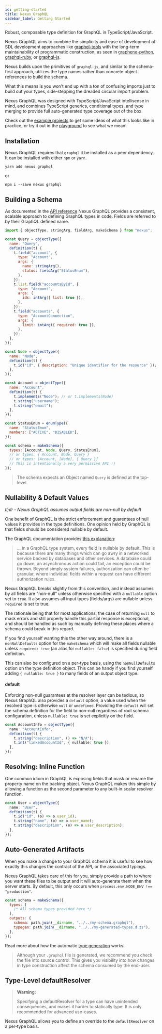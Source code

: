 ```yaml
---
id: getting-started
title: Nexus GraphQL
sidebar_label: Getting Started
---
```


Robust, composable type definition for GraphQL in TypeScript/JavaScript.

Nexus GraphQL aims to combine the simplicity and ease of development of SDL development approaches like [graphql-tools](https://www.apollographql.com/docs/graphql-tools/generate-schema.html) with the long-term maintainability of programmatic construction, as seen in [graphene-python](https://docs.graphene-python.org/en/latest/), [graphql-ruby](https://github.com/rmosolgo/graphql-ruby), or [graphql-js](https://github.com/graphql/graphql-js).

Nexus builds upon the primitives of `graphql-js`, and similar to the schema-first approach, utilizes the type names rather than concrete object references to build the schema.

What this means is you won't end up with a ton of confusing imports just to build out your types, side-stepping the dreaded circular import problem.

Nexus GraphQL was designed with TypeScript/JavaScript intellisense in mind, and combines TypeScript generics, conditional types, and type merging to provide full auto-generated type coverage out of the box.

Check out the [example projects](https://github.com/graphql-nexus/nexus/tree/develop/examples) to get some ideas of what this looks like in practice, or try it out in the [playground](../playground) to see what we mean!

## Installation

Nexus GraphQL requires that `graphql` it be installed as a peer dependency. It can be installed with either `npm` or `yarn`.

`yarn add nexus graphql`

or

`npm i --save nexus graphql`

## Building a Schema

As documented in the [API reference](docs/api-core-concepts.md) Nexus GraphQL provides a consistent, scalable approach to defining GraphQL types in code. Fields are referred to by their GraphQL defined name.

```js
import { objectType, stringArg, fieldArg, makeSchema } from "nexus";

const Query = objectType({
  name: "Query",
  definition(t) {
    t.field("account", {
      type: "Account",
      args: {
        name: stringArg(),
        status: fieldArg("StatusEnum"),
      },
    });
    t.list.field("accountsById", {
      type: "Account",
      args: {
        ids: intArg({ list: true }),
      },
    });
    t.field("accounts", {
      type: "AccountConnection",
      args: {
        limit: intArg({ required: true }),
      },
    });
  },
});

const Node = objectType({
  name: "Node",
  definition(t) {
    t.id("id", { description: "Unique identifier for the resource" });
  },
});

const Account = objectType({
  name: "Account",
  definition(t) {
    t.implements("Node"); // or t.implements(Node)
    t.string("username");
    t.string("email");
  },
});

const StatusEnum = enumType({
  name: "StatusEnum",
  members: ["ACTIVE", "DISABLED"],
});

const schema = makeSchema({
  types: [Account, Node, Query, StatusEnum],
  // or types: { Account, Node, Query }
  // or types: [Account, [Node], { Query }]
  // This is intentionally a very permissive API :)
});
```

> The schema expects an Object named `Query` is defined at the top-level.

## Nullability & Default Values

_tl;dr - Nexus GraphQL assumes output fields are non-null by default_

One benefit of GraphQL is the strict enforcement and guarentees of null values it provides in the type definitions. One opinion held by GraphQL is that fields should be considered nullable by default.

The GraphQL documentation provides [this explanation](https://graphql.org/learn/best-practices/#nullability):

> ... in a GraphQL type system, every field is nullable by default. This is because there are many things which can go awry in a networked service backed by databases and other services. A database could go down, an asynchronous action could fail, an exception could be thrown. Beyond simply system failures, authorization can often be granular, where individual fields within a request can have different authorization rules.

Nexus GraphQL breaks slightly from this convention, and instead assumes by all fields are "non-null" unless otherwise specified with a `nullable` option set to `true`. It also assumes all input types (fields/args) are nullable unless `required` is set to true.

The rationale being that for most applications, the case of returning `null` to mask errors and still properly handle this partial response is exceptional, and should be handled as such by manually defining these places where a schema could break in this regard.

If you find yourself wanting this the other way around, there is a `nonNullDefaults` option for the `makeSchema` which will make all fields nullable unless `required: true` (an alias for `nullable: false`) is specified during field definition.

This can also be configured on a per-type basis, using the `nonNullDefaults` option on the type definition object. This can be handy if you find yourself adding `{ nullable: true }` to many fields of an output object type.

#### default

Enforcing non-null guarantees at the resolver layer can be tedious, so Nexus GraphQL also provides a `default` option; a value used when the resolved type is otherwise `null` or `undefined`. Providing the `default` will set the schema definition for the field to non-null regardless of root schema configuration, unless `nullable: true` is set explicitly on the field.

```ts
const AccountInfo = objectType({
  name: "AccountInfo",
  definition(t) {
    t.string("description", () => "N/A");
    t.int("linkedAccountId", { nullable: true });
  },
});
```

## Resolving: Inline Function

One common idiom in GraphQL is exposing fields that mask or rename the property name on the backing object. Nexus GraphQL makes this simple by allowing a function as the second parameter to any built-in scalar resolver function.

```ts
const User = objectType({
  name: "User",
  definition(t) {
    t.id("id", (o) => o.user_id);
    t.string("name", (o) => o.user_name);
    t.string("description", (o) => o.user_description);
  },
});
```

## Auto-Generated Artifacts

When you make a change to your GraphQL schema it is useful to see how exactly this changes the contract of the API, or the associated typings.

Nexus GraphQL takes care of this for you, simply provide a path to where you want these files to be output and it will auto-generate them when the server starts. By default, this only occurs when `process.env.NODE_ENV !== "production"`.

```js
const schema = makeSchema({
  types: [
    /* All schema types provided here */
  ],
  outputs: {
    schema: path.join(__dirname, "../../my-schema.graphql"),
    typegen: path.join(__dirname, "../../my-generated-types.d.ts"),
  },
});
```

Read more about how the automatic [type generation](type-generation.md) works.

<blockquote class="good">
Although your <code>.graphql</code> file is generated, we recommend you check the file into source control. This gives you visibility into how changes in type construction affect the schema consumed by the end-user.
</blockquote>

## Type-Level defaultResolver

<blockquote class="warn">
<b>Warning:</b>

Specifying a defaultResolver for a type can have unintended consequences, and makes it harder to statically type. It is only recommended for advanced use-cases.

</blockquote>

Nexus GraphQL allows you to define an override to the `defaultResolver` on a per-type basis.

